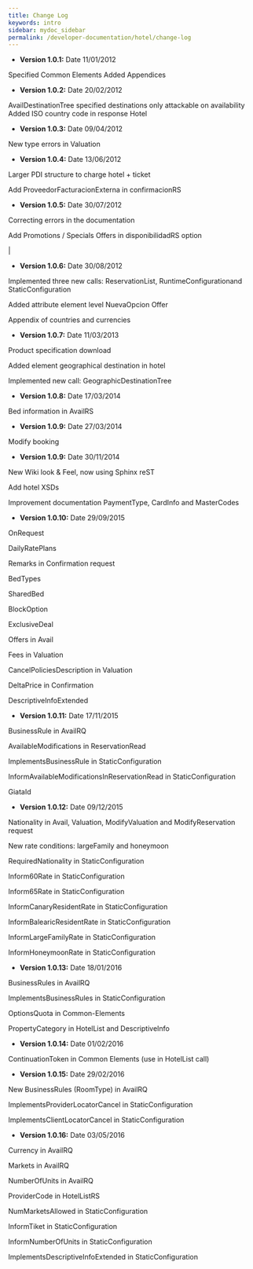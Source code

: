 ```yaml
---
title: Change Log
keywords: intro
sidebar: mydoc_sidebar
permalink: /developer-documentation/hotel/change-log
---
```



- **Version 1.0.1:** Date 11/01/2012


Specified Common Elements Added Appendices



- **Version 1.0.2:** Date 20/02/2012


AvailDestinationTree specified destinations only attackable on
availability Added ISO country code in response Hotel



- **Version 1.0.3:** Date 09/04/2012


New type errors in Valuation



- **Version 1.0.4:** Date 13/06/2012


Larger PDI structure to charge hotel + ticket

Add ProveedorFacturacionExterna in confirmacionRS



- **Version 1.0.5:** Date 30/07/2012


Correcting errors in the documentation

Add Promotions / Specials Offers in disponibilidadRS option

|

- **Version 1.0.6:** Date 30/08/2012


Implemented three new calls: ReservationList, RuntimeConfigurationand
StaticConfiguration

Added attribute element level NuevaOpcion Offer

Appendix of countries and currencies



- **Version 1.0.7:** Date 11/03/2013


Product specification download

Added element geographical destination in hotel

Implemented new call: GeographicDestinationTree



- **Version 1.0.8:** Date 17/03/2014


Bed information in AvailRS



- **Version 1.0.9:** Date 27/03/2014


Modify booking



- **Version 1.0.9:** Date 30/11/2014


New Wiki look & Feel, now using Sphinx reST

Add hotel XSDs

Improvement documentation PaymentType, CardInfo and MasterCodes



- **Version 1.0.10:** Date 29/09/2015


OnRequest

DailyRatePlans

Remarks in Confirmation request

BedTypes

SharedBed

BlockOption

ExclusiveDeal

Offers in Avail

Fees in Valuation

CancelPoliciesDescription in Valuation

DeltaPrice in Confirmation

DescriptiveInfoExtended



- **Version 1.0.11:** Date 17/11/2015


BusinessRule in AvailRQ

AvailableModifications in ReservationRead

ImplementsBusinessRule in StaticConfiguration

InformAvailableModificationsInReservationRead in StaticConfiguration

GiataId



- **Version 1.0.12:** Date 09/12/2015


Nationality in Avail, Valuation, ModifyValuation and ModifyReservation
request

New rate conditions: largeFamily and honeymoon

RequiredNationality in StaticConfiguration

Inform60Rate in StaticConfiguration

Inform65Rate in StaticConfiguration

InformCanaryResidentRate in StaticConfiguration

InformBalearicResidentRate in StaticConfiguration

InformLargeFamilyRate in StaticConfiguration

InformHoneymoonRate in StaticConfiguration



- **Version 1.0.13:** Date 18/01/2016


BusinessRules in AvailRQ

ImplementsBusinessRules in StaticConfiguration

OptionsQuota in Common-Elements

PropertyCategory in HotelList and DescriptiveInfo



- **Version 1.0.14:** Date 01/02/2016


ContinuationToken in Common Elements (use in HotelList call)



- **Version 1.0.15:** Date 29/02/2016


New BusinessRules (RoomType) in AvailRQ

ImplementsProviderLocatorCancel in StaticConfiguration

ImplementsClientLocatorCancel in StaticConfiguration



- **Version 1.0.16:** Date 03/05/2016


Currency in AvailRQ

Markets in AvailRQ

NumberOfUnits in AvailRQ

ProviderCode in HotelListRS

NumMarketsAllowed in StaticConfiguration

InformTiket in StaticConfiguration

InformNumberOfUnits in StaticConfiguration

ImplementsDescriptiveInfoExtended in StaticConfiguration


